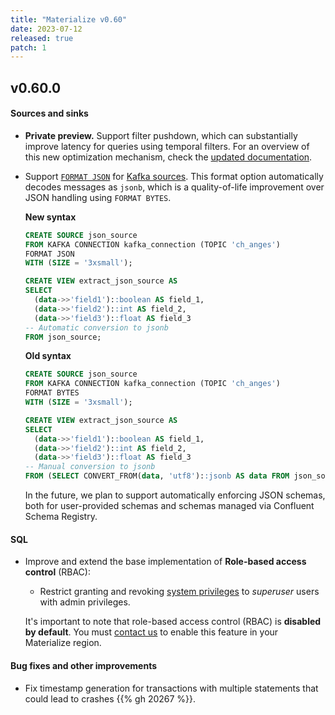 ```yaml
---
title: "Materialize v0.60"
date: 2023-07-12
released: true
patch: 1
---
```


## v0.60.0

#### Sources and sinks

* **Private preview.** Support filter pushdown, which can substantially improve
    latency for queries using temporal filters. For an overview of this new
    optimization mechanism, check the [updated documentation](/transform-data/patterns/temporal-filters/#temporal-filter-pushdown).

[//]: # "NOTE(morsapaes) This feature was released in v0.53 behind a feature
flag. The flag was raised in v0.60 -— so mentioning it here."

* Support [`FORMAT JSON`](/sql/create-source/#json) for [Kafka sources](/sql/create-source/kafka/).
  This format option automatically decodes messages as `jsonb`, which is a
  quality-of-life improvement over JSON handling using `FORMAT BYTES`.

  **New syntax**

  ```sql
  CREATE SOURCE json_source
  FROM KAFKA CONNECTION kafka_connection (TOPIC 'ch_anges')
  FORMAT JSON
  WITH (SIZE = '3xsmall');

  CREATE VIEW extract_json_source AS
  SELECT
    (data->>'field1')::boolean AS field_1,
    (data->>'field2')::int AS field_2,
    (data->>'field3')::float AS field_3
  -- Automatic conversion to jsonb
  FROM json_source;
  ```

  **Old syntax**

  ```sql
  CREATE SOURCE json_source
  FROM KAFKA CONNECTION kafka_connection (TOPIC 'ch_anges')
  FORMAT BYTES
  WITH (SIZE = '3xsmall');

  CREATE VIEW extract_json_source AS
  SELECT
    (data->>'field1')::boolean AS field_1,
    (data->>'field2')::int AS field_2,
    (data->>'field3')::float AS field_3
  -- Manual conversion to jsonb
  FROM (SELECT CONVERT_FROM(data, 'utf8')::jsonb AS data FROM json_source);
  ```

  In the future, we plan to support automatically enforcing JSON schemas, both
  for user-provided schemas and schemas managed via Confluent Schema Registry.

#### SQL

* Improve and extend the base implementation of **Role-based
  access control** (RBAC):

  * Restrict granting and revoking [system privileges](/manage/access-control/manage-privileges/)
    to _superuser_ users with admin privileges.

  It's important to note that role-based access control (RBAC) is **disabled by
  default**. You must [contact us](https://materialize.com/contact/) to enable
  this feature in your Materialize region.

#### Bug fixes and other improvements

* Fix timestamp generation for transactions with multiple statements that could
  lead to crashes {{% gh 20267 %}}.
